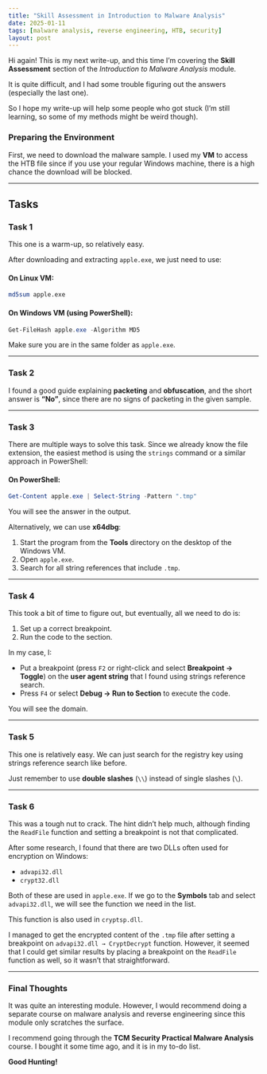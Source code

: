```yaml
---
title: "Skill Assessment in Introduction to Malware Analysis"
date: 2025-01-11
tags: [malware analysis, reverse engineering, HTB, security]
layout: post
---
```


Hi again! This is my next write-up, and this time I’m covering the **Skill Assessment** section of the *Introduction to Malware Analysis* module.

It is quite difficult, and I had some trouble figuring out the answers (especially the last one). 

So I hope my write-up will help some people who got stuck (I’m still learning, so some of my methods might be weird though).

### Preparing the Environment

First, we need to download the malware sample. I used my **VM** to access the HTB file since if you use your regular Windows machine, there is a high chance the download will be blocked.

---

## Tasks

### **Task 1**

This one is a warm-up, so relatively easy.

After downloading and extracting `apple.exe`, we just need to use:

#### On Linux VM:
```bash
md5sum apple.exe
```

#### On Windows VM (using PowerShell):
```powershell
Get-FileHash apple.exe -Algorithm MD5
```

Make sure you are in the same folder as `apple.exe`.

---

### **Task 2**

I found a good guide explaining **packeting** and **obfuscation**, and the short answer is **“No”**, since there are no signs of packeting in the given sample.

---

### **Task 3**

There are multiple ways to solve this task. Since we already know the file extension, the easiest method is using the `strings` command or a similar approach in PowerShell:

#### On PowerShell:
```powershell
Get-Content apple.exe | Select-String -Pattern ".tmp"
```

You will see the answer in the output.

Alternatively, we can use **x64dbg**:
1. Start the program from the **Tools** directory on the desktop of the Windows VM.
2. Open `apple.exe`.
3. Search for all string references that include `.tmp`.

---

### **Task 4**

This took a bit of time to figure out, but eventually, all we need to do is:
1. Set up a correct breakpoint.
2. Run the code to the section.

In my case, I:
- Put a breakpoint (press `F2` or right-click and select **Breakpoint → Toggle**) on the **user agent string** that I found using strings reference search.
- Press `F4` or select **Debug → Run to Section** to execute the code.

You will see the domain.

---

### **Task 5**

This one is relatively easy. We can just search for the registry key using strings reference search like before.

Just remember to use **double slashes** (`\\`) instead of single slashes (`\`).

---

### **Task 6**

This was a tough nut to crack. The hint didn’t help much, although finding the `ReadFile` function and setting a breakpoint is not that complicated.

After some research, I found that there are two DLLs often used for encryption on Windows:

- `advapi32.dll`
- `crypt32.dll`

Both of these are used in `apple.exe`. If we go to the **Symbols** tab and select `advapi32.dll`, we will see the function we need in the list.

This function is also used in `cryptsp.dll`.

I managed to get the encrypted content of the `.tmp` file after setting a breakpoint on `advapi32.dll → CryptDecrypt` function. However, it seemed that I could get similar results by placing a breakpoint on the `ReadFile` function as well, so it wasn’t that straightforward.

---

### Final Thoughts

It was quite an interesting module. However, I would recommend doing a separate course on malware analysis and reverse engineering since this module only scratches the surface.

I recommend going through the **TCM Security Practical Malware Analysis** course. I bought it some time ago, and it is in my to-do list.

**Good Hunting!**
